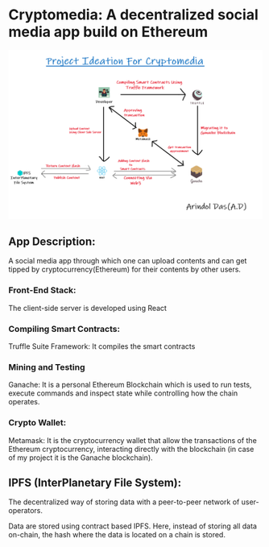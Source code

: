 # Cryptomedia: A decentralized social media app build on Ethereum

![Image of Project Ideation](./Ideation_diagram.png)

## App Description:

A social media app through which one can upload contents and can get tipped by cryptocurrency(Ethereum) for their contents by other users.

### Front-End Stack:

The client-side server is developed using React

### Compiling Smart Contracts:

Truffle Suite Framework: It compiles the smart contracts

### Mining and Testing

Ganache: It is a personal Ethereum Blockchain which is used to run tests, execute commands and inspect state while controlling how the chain operates.

### Crypto Wallet:

Metamask: It is the cryptocurrency wallet that allow the transactions of the Ethereum cryptocurrency, interacting directly with the blockchain (in case of my project it is the Ganache blockchain).   


## IPFS (InterPlanetary File System):

The decentralized way of storing data with a peer-to-peer network of user-operators.

Data are stored using contract based IPFS. Here, instead of storing all data on-chain, the hash where the data is located on a chain is stored.
